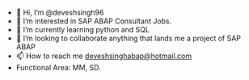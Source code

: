 - 👋 Hi, I’m @deveshsingh96
- 👀 I’m interested in SAP ABAP Consultant Jobs.
- 🌱 I’m currently learning python and SQL
- 💞️ I’m looking to collaborate anything that lands me a project of SAP ABAP
- 📫 How to reach me deveshsinghabap@hotmail.com
- Functional Area:  MM, SD. 


<!---
deveshsingh96/deveshsingh96 is a ✨ special ✨ repository because its `README.md` (this file) appears on your GitHub profile.
You can click the Preview link to take a look at your changes.
--->
